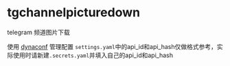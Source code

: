# tgchannelpicturedown

telegram 频道图片下载

使用 [dynaconf](https://github.com/dynaconf/dynaconf) 管理配置
`settings.yaml`中的api_id和api_hash仅做格式参考，实际使用时请新建`.secrets.yaml`并填入自己的api_id和api_hash

